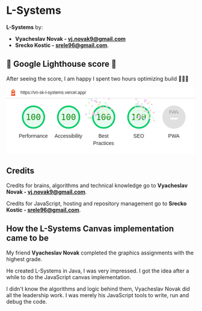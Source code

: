 # L-Systems

**L-Systems** by:

- **Vyacheslav Novak - vj.novak9@gmail.com**
- **Srecko Kostic - srele96@gmail.com**.

## 🎉 Google Lighthouse score 🎉

After seeing the score, I am happy I spent two hours optimizing build 🥳🥳🥳

![100 lighthouse score for performance, accessibility, best practises and SEO](lighthouse-score.png)

## Credits

Credits for brains, algorithms and technical knowledge go to **Vyacheslav Novak - vj.novak9@gmail.com**.

Credits for JavaScript, hosting and repository management go to **Srecko Kostic - srele96@gmail.com**.

## How the L-Systems Canvas implementation came to be

My friend **Vyacheslav Novak** completed the graphics assignments with the highest grade.

He created L-Systems in Java, I was very impressed. I got the idea after a while to do the JavaScript canvas implementation.

I didn't know the algorithms and logic behind them, Vyacheslav Novak did all the leadership work. I was merely his JavaScript tools to write, run and debug the code.
